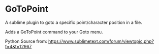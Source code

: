 GoToPoint
============

A sublime plugin to goto a specific point/character position in a file.

Adds a GoToPoint command to your Goto menu.

Python Source from: https://www.sublimetext.com/forum/viewtopic.php?f=4&t=12967
